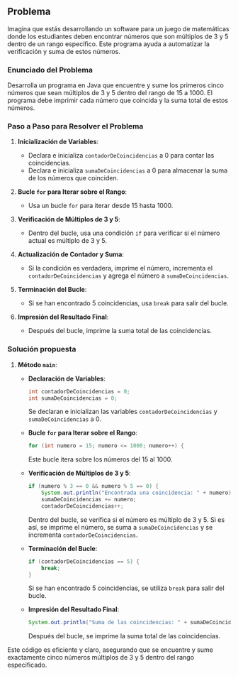 ## Problema
Imagina que estás desarrollando un software para un juego de matemáticas donde los estudiantes deben encontrar números que son múltiplos de 3 y 5 dentro de un rango específico. Este programa ayuda a automatizar la verificación y suma de estos números.

### Enunciado del Problema
Desarrolla un programa en Java que encuentre y sume los primeros cinco números que sean múltiplos de 3 y 5 dentro del rango de 15 a 1000. El programa debe imprimir cada número que coincida y la suma total de estos números.

### Paso a Paso para Resolver el Problema

1. **Inicialización de Variables**:
   - Declara e inicializa `contadorDeCoincidencias` a 0 para contar las coincidencias.
   - Declara e inicializa `sumaDeCoincidencias` a 0 para almacenar la suma de los números que coinciden.

2. **Bucle `for` para Iterar sobre el Rango**:
   - Usa un bucle `for` para iterar desde 15 hasta 1000.

3. **Verificación de Múltiplos de 3 y 5**:
   - Dentro del bucle, usa una condición `if` para verificar si el número actual es múltiplo de 3 y 5.

4. **Actualización de Contador y Suma**:
   - Si la condición es verdadera, imprime el número, incrementa el `contadorDeCoincidencias` y agrega el número a `sumaDeCoincidencias`.

5. **Terminación del Bucle**:
   - Si se han encontrado 5 coincidencias, usa `break` para salir del bucle.

6. **Impresión del Resultado Final**:
   - Después del bucle, imprime la suma total de las coincidencias.

### Solución propuesta

1. **Método `main`**:
   - **Declaración de Variables**:
     ```java
     int contadorDeCoincidencias = 0;
     int sumaDeCoincidencias = 0;
     ```
     Se declaran e inicializan las variables `contadorDeCoincidencias` y `sumaDeCoincidencias` a 0.

   - **Bucle `for` para Iterar sobre el Rango**:
     ```java
     for (int numero = 15; numero <= 1000; numero++) {
     ```
     Este bucle itera sobre los números del 15 al 1000.

   - **Verificación de Múltiplos de 3 y 5**:
     ```java
     if (numero % 3 == 0 && numero % 5 == 0) {
         System.out.println("Encontrada una coincidencia: " + numero);
         sumaDeCoincidencias += numero;
         contadorDeCoincidencias++;
     ```
     Dentro del bucle, se verifica si el número es múltiplo de 3 y 5. Si es así, se imprime el número, se suma a `sumaDeCoincidencias` y se incrementa `contadorDeCoincidencias`.

   - **Terminación del Bucle**:
     ```java
     if (contadorDeCoincidencias == 5) {
         break;
     }
     ```
     Si se han encontrado 5 coincidencias, se utiliza `break` para salir del bucle.

   - **Impresión del Resultado Final**:
     ```java
     System.out.println("Suma de las coincidencias: " + sumaDeCoincidencias);
     ```
     Después del bucle, se imprime la suma total de las coincidencias.

Este código es eficiente y claro, asegurando que se encuentre y sume exactamente cinco números múltiplos de 3 y 5 dentro del rango especificado.